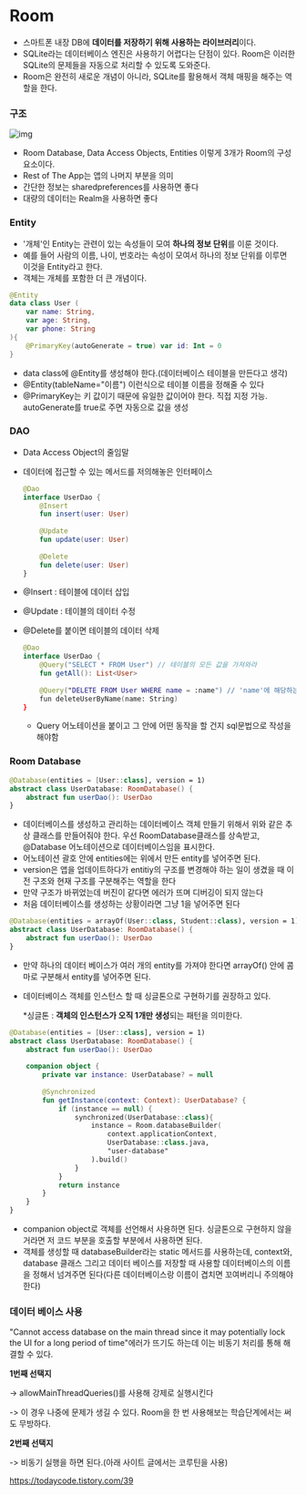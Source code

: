 # Room

- 스마트폰 내장 DB에 **데이터를 저장하기 위해 사용하는 라이브러리**이다.
- SQLite라는 데이터베이스 엔진은 사용하기 어렵다는 단점이 있다. Room은 이러한 SQLite의 문제들을 자동으로 처리할 수 있도록 도와준다.
- Room은 완전히 새로운 개념이 아니라, SQLite를 활용해서 객체 매핑을 해주는 역할을 한다.

### 구조

![img](https://blog.kakaocdn.net/dn/cu1a4e/btq1KAzkc4e/SGWx0e7YJkeycMQerJbLh1/img.png)

- Room Database, Data Access Objects, Entities 이렇게 3개가 Room의 구성요소이다.
- Rest of The App는 앱의 나머지 부분을 의미
- 간단한 정보는 sharedpreferences를 사용하면 좋다
- 대량의 데이터는 Realm을 사용하면 좋다

### Entity

- '개체'인 Entity는 관련이 있는 속성들이 모여 **하나의 정보 단위**를 이룬 것이다.
- 예를 들어 사람의 이름, 나이, 번호라는 속성이 모여서 하나의 정보 단위를 이루면 이것을 Entity라고 한다.
- 객체는 개체를 포함한 더 큰 개념이다.

```kotlin
@Entity
data class User (
    var name: String,
    var age: String,
    var phone: String
){
    @PrimaryKey(autoGenerate = true) var id: Int = 0
}
```

- data class에 @Entity를 생성해야 한다.(데이터베이스 테이블을 만든다고 생각)
- @Entity(tableName="이름") 이런식으로 테이블 이름을 정해줄 수 있다
- @PrimaryKey는 키 값이기 때문에 유일한 값이어야 한다. 직접 지정 가능. autoGenerate를 true로 주면 자동으로 값을 생성

### DAO

- Data Access Object의 줄임말

- 데이터에 접근할 수 있는 메서드를 저의해놓은 인터페이스

  ```kotlin
  @Dao
  interface UserDao {
      @Insert
      fun insert(user: User)
   
      @Update
      fun update(user: User)
   
      @Delete
      fun delete(user: User)
  }
  ```

- @Insert : 테이블에 데이터 삽입

- @Update : 테이블의 데이터 수정

- @Delete를 붙이면 테이블의 데이터 삭제

  ```kotlin
  @Dao
  interface UserDao {
      @Query("SELECT * FROM User") // 테이블의 모든 값을 가져와라
      fun getAll(): List<User>
   
      @Query("DELETE FROM User WHERE name = :name") // 'name'에 해당하는 유저를 삭제해라
      fun deleteUserByName(name: String)
  }
  ```

  - Query 어노테이션을 붙이고 그 안에 어떤 동작을 할 건지 sql문법으로 작성을 해야함

### Room Database

```kotlin
@Database(entities = [User::class], version = 1)
abstract class UserDatabase: RoomDatabase() {
    abstract fun userDao(): UserDao
}
```

- 데이터베이스를 생성하고 관리하는 데이터베이스 객체 만들기 위해서 위와 같은 추상 클래스를 만들어줘야 한다. 우선 RoomDatabase클래스를 상속받고, @Database 어노테이션으로 데이터베이스임을 표시한다.
- 어노테이션 괄호 안에 entities에는 위에서 만든 entity를 넣어주면 된다.
- version은 앱을 업데이트하다가 entitiy의 구조를 변경해야 하는 일이 생겼을 때 이전 구조와 현재 구조를 구분해주는 역할을 한다
- 만약 구조가 바뀌었는데 버진이 같다면 에러가 뜨며 디버깅이 되지 않는다
- 처음 데이터베이스를 생성하는 상황이라면 그냥 1을 넣어주면 된다

```kotlin
@Database(entities = arrayOf(User::class, Student::class), version = 1)
abstract class UserDatabase: RoomDatabase() {
    abstract fun userDao(): UserDao
}
```

- 만약 하나의 데이터 베이스가 여러 개의 entity를 가져야 한다면 arrayOf() 안에 콤마로 구분해서 entity를 넣어주면 된다.

- 데이터베이스 객체를 인스턴스 할 때 싱글톤으로 구현하기를 권장하고 있다.

  *싱글톤 : **객체의 인스턴스가 오직 1개만 생성**되는 패턴을 의미한다. 

```kotlin
@Database(entities = [User::class], version = 1)
abstract class UserDatabase: RoomDatabase() {
    abstract fun userDao(): UserDao
 
    companion object {
        private var instance: UserDatabase? = null
 
        @Synchronized
        fun getInstance(context: Context): UserDatabase? {
            if (instance == null) {
                synchronized(UserDatabase::class){
                    instance = Room.databaseBuilder(
                        context.applicationContext,
                        UserDatabase::class.java,
                        "user-database"
                    ).build()
                }
            }
            return instance
        }
    }
}
```

- companion object로 객체를 선언해서 사용하면 된다. 싱글톤으로 구현하지 않을 거라면 저 코드 부분을 호출할 부분에서 사용하면 된다.
- 객체를 생성할 때 databaseBuilder라는 static 메서드를 사용하는데, context와, database 클래스 그리고 데이터 베이스를 저장할 때 사용할 데이터베이스의 이름을 정해서 넘겨주면 된다(다른 데이터베이스랑 이름이 겹치면 꼬여버리니 주의해야 한다)

### 데이터 베이스 사용

"Cannot access database on the main thread since it may potentially lock the UI for a long period of time"에러가 뜨기도 하는데 이는 비동기 처리를 통해 해결할 수 있다.

**1번째 선택지**

-> allowMainThreadQueries()를 사용해 강제로 실행시킨다

-> 이 경우 나중에 문제가 생길 수 있다. Room을 한 번 사용해보는 학습단계에서는 써도 무방하다.

**2번째 선택지**

-> 비동기 실행을 하면 된다.(아래 사이트 글에서는 코루틴을 사용)





https://todaycode.tistory.com/39